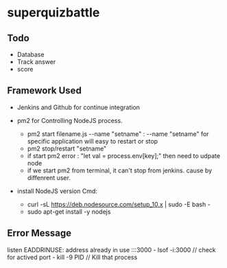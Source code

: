 # superquizbattle
## Todo
- Database
- Track answer
- score

## Framework Used
- Jenkins and Github for continue integration
- pm2 for Controlling NodeJS process.
    - pm2 start filename.js --name "setname" : --name "setname" for specific application will easy to restart or stop
    - pm2 stop/restart "setname" 
    * if start pm2 error : "let val = process.env[key];" then need to udpate node 
    * if we start pm2 from terminal, it can't stop from jenkins. cause by diffenrent user. 

- install NodeJS version Cmd:
    - curl -sL https://deb.nodesource.com/setup_10.x | sudo -E bash -
    - sudo apt-get install -y nodejs

## Error Message
listen EADDRINUSE: address already in use :::3000
    - lsof -i:3000 // check for actived port
    - kill -9 PID // Kill that process
